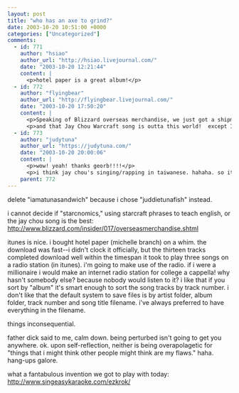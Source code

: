 ```yaml
---
layout: post
title: "who has an axe to grind?"
date: 2003-10-20 10:51:00 +0000
categories: ["Uncategorized"]
comments:
  - id: 771
    author: "hsiao"
    author_url: "http://hsiao.livejournal.com/"
    date: "2003-10-20 12:21:44"
    content: |
      <p>hotel paper is a great album!</p>
  - id: 772
    author: "flyingbear"
    author_url: "http://flyingbear.livejournal.com/"
    date: "2003-10-20 17:50:20"
    content: |
      <p>Speaking of Blizzard overseas merchandise, we just got a shipment of WarIII mousepads from Korea!  You want?  I'll save a Night Elf one for ya. =)</p>
      <p>and that Jay Chou Warcraft song is outta this world!  except I can't understand much of it so I don't really see the connection to Warcraft...  Either he sings too fast or my Chinese is too bad.  All I got was "Let us " in the chorus.</p>
  - id: 773
    author: "judytuna"
    author_url: "https://judytuna.com/"
    date: "2003-10-20 20:00:06"
    content: |
      <p>wow! yeah! thanks georb!!!!</p>
      <p>i think jay chou's singing/rapping in taiwanese. hahaha. so it turns out that my roommate already had the video (she has some chinese/taiwanese music videos/songs) and i saw it and yeah, it has lots of cutscenes from the cinematics. you want?</p>
    parent: 772
---
```


delete "iamatunasandwich" because i chose "juddietunafish" instead.

i cannot decide if "starcnomics," using starcraft phrases to teach english, or the jay chou song is the best: http://www.blizzard.com/insider/017/overseasmerchandise.shtml

itunes is nice. i bought hotel paper (michelle branch) on a whim. the download was fast--i didn't clock it officially, but the thirteen tracks completed download well within the timespan it took to play three songs on a radio station (in itunes). i'm going to make use of the radio. if i were a millionaire i would make an internet radio station for college a cappella! why hasn't somebody else? because nobody would listen to it? i like that if you sort by "album" it's smart enough to sort the song tracks by track number. i don't like that the default system to save files is by artist folder, album folder, track number and song title filename. i've always preferred to have everything in the filename. 

things inconsequential.

father dick said to me, calm down. being perturbed isn't going to get you anywhere. ok. upon self-reflection, neither is being overapolagetic for "things that i might think other people might think are my flaws." haha. hang-ups galore.

what a fantabulous invention we got to play with today: http://www.singeasykaraoke.com/ezkrok/
